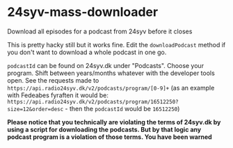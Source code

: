 # 24syv-mass-downloader
Download all episodes for a podcast from 24syv before it closes

This is pretty hacky still but it works fine. Edit the `downloadPodcast` method if you don't want to download a whole podcast in one go.

`podcastId` can be found on 24syv.dk under "Podcasts". Choose your program. Shift between years/months whatever with the developer tools open. 
See the requests made to `https://api.radio24syv.dk/v2/podcasts/program/[0-9]+` (as an example with Fedeabes fyraften it would be: `https://api.radio24syv.dk/v2/podcasts/program/16512250?size=12&order=desc` - then the `podcastId` would be `16512250`)

**Please notice that you technically are violating the terms of 24syv.dk by using a script for downloading the podcasts. But by that logic any podcast program is a violation of those terms. You have been warned**